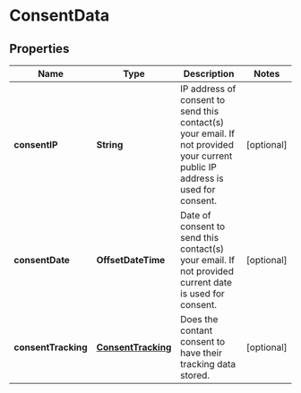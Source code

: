 

# ConsentData


## Properties

Name | Type | Description | Notes
------------ | ------------- | ------------- | -------------
**consentIP** | **String** | IP address of consent to send this contact(s) your email. If not provided your current public IP address is used for consent. |  [optional]
**consentDate** | **OffsetDateTime** | Date of consent to send this contact(s) your email. If not provided current date is used for consent. |  [optional]
**consentTracking** | [**ConsentTracking**](ConsentTracking.md) | Does the contant consent to have their tracking data stored. |  [optional]



